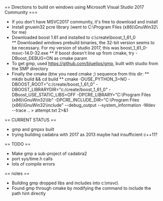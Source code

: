 == Directions to build on windows using Microsoft Visual Studio 2017 Community ===
* If you don't have MSVC2017 community, it's free to download and install
* Install gnuwin32 pcre library (went to C:\Program Files (x86)\GnuWin32\ for me)
* Downloaded boost 1.61 and installed to c:\create\boost_1_61_0\
** Downloaded windows prebuild binaries, the 32-bit version seems to be necessary. For my version of studio 2017, this was boost_1_61_0-msvc-14.0-32.exe
** If boost doesn't line up from cmake, try -DBoost_DEBUG=ON as cmake param
* To get gmp, used https://github.com/bluelips/gmp, built with studio from the SMP directory
* Finally the cmake (btw you need cmake ;) sequence from this dir:
** mkdir build && cd build
** cmake -DUSE_PYTHON_3=NO -DBOOST_ROOT="c:/create/boost_1_61_0" -DBOOST_LIBRARYDIR="c:/create/boost_1_61_0" -DBoost_USE_STATIC_LIBS=OFF -DPCRE_LIBRARY="C:\Program Files (x86)\GnuWin32\lib" -DPCRE_INCLUDE_DIR="C:\Program Files (x86)\GnuWin32\include" --debug_output --system_information -Wdev --trace .. > attempt.txt 2>&1

== CURRENT STATUS ==
* gmp and gmpxx built
* trying building cadabra with 2017 as 2013 maybe had insufficient c++11?

== TODO ==
* Make gmp a sub-project of cadabra2
* port sys/time.h calls
* lots of compile errors

== notes ==
* Building gmp dropped libs and includes into c:\msvc\
* Found gmp through cmake by modifying the command to include the path hint directly
